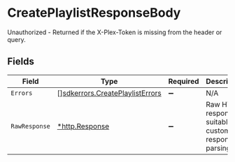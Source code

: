 # CreatePlaylistResponseBody

Unauthorized - Returned if the X-Plex-Token is missing from the header or query.


## Fields

| Field                                                                              | Type                                                                               | Required                                                                           | Description                                                                        |
| ---------------------------------------------------------------------------------- | ---------------------------------------------------------------------------------- | ---------------------------------------------------------------------------------- | ---------------------------------------------------------------------------------- |
| `Errors`                                                                           | [][sdkerrors.CreatePlaylistErrors](../../models/sdkerrors/createplaylisterrors.md) | :heavy_minus_sign:                                                                 | N/A                                                                                |
| `RawResponse`                                                                      | [*http.Response](https://pkg.go.dev/net/http#Response)                             | :heavy_minus_sign:                                                                 | Raw HTTP response; suitable for custom response parsing                            |